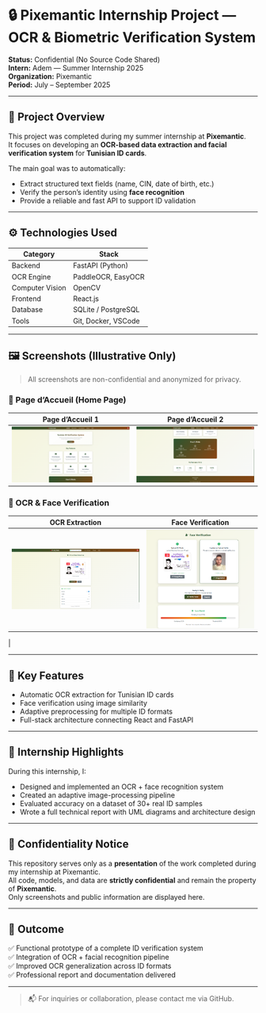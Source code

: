 # 🔒 Pixemantic Internship Project — OCR & Biometric Verification System

**Status:** Confidential (No Source Code Shared)  
**Intern:** Adem — Summer Internship 2025  
**Organization:** Pixemantic  
**Period:** July – September 2025  

---

## 🧠 Project Overview

This project was completed during my summer internship at **Pixemantic**.  
It focuses on developing an **OCR-based data extraction and facial verification system** for **Tunisian ID cards**.

The main goal was to automatically:
- Extract structured text fields (name, CIN, date of birth, etc.)
- Verify the person’s identity using **face recognition**
- Provide a reliable and fast API to support ID validation

---

## ⚙️ Technologies Used

| Category | Stack |
|-----------|-------|
| Backend | FastAPI (Python) |
| OCR Engine | PaddleOCR, EasyOCR |
| Computer Vision | OpenCV |
| Frontend | React.js |
| Database | SQLite / PostgreSQL |
| Tools | Git, Docker, VSCode |

---

## 🖼️ Screenshots (Illustrative Only)

> All screenshots are non-confidential and anonymized for privacy.

### 🔹 Page d’Accueil (Home Page)

| Page d’Accueil 1 | Page d’Accueil 2 |
|------------------|------------------|
| ![Home Page 1](assets/2.png) | ![Home Page 2](assets/1.png) 

### 🔹 OCR & Face Verification

| OCR Extraction | Face Verification |
|----------------|-------------------|
| ![OCR Extraction](assets/extraction.png) | ![Face Verification](assets/facereg.png) |

|

---

## 🧩 Key Features

- Automatic OCR extraction for Tunisian ID cards  
- Face verification using image similarity  
- Adaptive preprocessing for multiple ID formats  
- Full-stack architecture connecting React and FastAPI  

---

## 🧾 Internship Highlights

During this internship, I:
- Designed and implemented an OCR + face recognition system  
- Created an adaptive image-processing pipeline  
- Evaluated accuracy on a dataset of 30+ real ID samples  
- Wrote a full technical report with UML diagrams and architecture design  

---

## 🔐 Confidentiality Notice

This repository serves only as a **presentation** of the work completed during my internship at Pixemantic.  
All code, models, and data are **strictly confidential** and remain the property of **Pixemantic**.  
Only screenshots and public information are displayed here.

---

## 🏁 Outcome

✅ Functional prototype of a complete ID verification system  
✅ Integration of OCR + facial recognition pipeline  
✅ Improved OCR generalization across ID formats  
✅ Professional report and documentation delivered

---

> 📬 For inquiries or collaboration, please contact me via GitHub.

